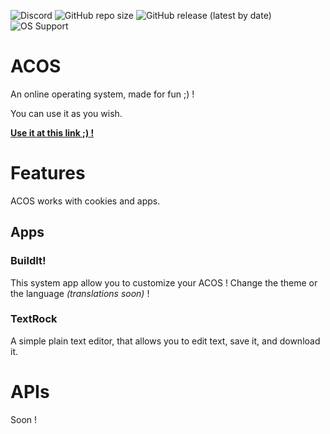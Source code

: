 ![Discord](https://img.shields.io/discord/718802975153324093?label=Discord%20server) ![GitHub repo size](https://img.shields.io/github/repo-size/megat69/ACOS?label=Repository%20size) ![GitHub release (latest by date)](https://img.shields.io/github/v/release/megat69/ACOS?label=Last%20release) ![OS Support](https://img.shields.io/badge/OS%20Support-Windows%2C%20Mac%2C%20Linux-brightgreen)

# ACOS
An online operating system, made for fun ;) !

You can use it as you wish.

**[Use it at this link ;\) !](http://matrobot.free.fr/acos-reamstered/)**

# Features
ACOS works with cookies and apps.

## Apps
### BuildIt!
This system app allow you to customize your ACOS ! Change the theme or the language *(translations soon)* !

### TextRock
A simple plain text editor, that allows you to edit text, save it, and download it.

# APIs
Soon !
